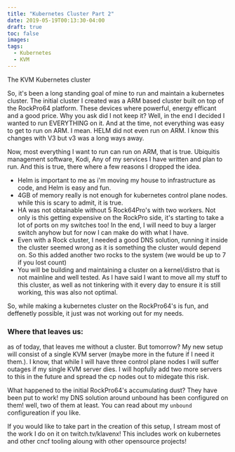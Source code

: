 ```yaml
---
title: "Kubernetes Cluster Part 2"
date: 2019-05-19T00:13:30-04:00
draft: true  
toc: false
images:
tags: 
  - Kubernetes
  - KVM
---
```


The KVM Kubernetes cluster

So, it's been a long standing goal of mine to run and maintain a kubernetes cluster. The initial cluster I created was a ARM based cluster built on top of the RockPro64 platform. These devices where powerful, energy efficant and a good price. Why you ask did I not keep it? Well, in the end I decided I wanted to run EVERYTHING on it. And at the time, not everything was easy to get to run on ARM. I mean. HELM did not even run on ARM. I know this changes with V3 but v3 was a long ways away. 

Now, most everything I want to run can run on ARM, that is true. Ubiquitis management software, Kodi, Any of my services I have written and plan to run. And this is true, there where a few reasons I dropped the idea.
 - Helm is important to me as i'm moving my house to infrastructure as code, and Helm is easy and fun.
 - 4GB of memory really is not enough for kubernetes control plane nodes. while this is scary to admit, it is true.
 - HA was not obtainable without 5 Rock64Pro's with two workers. Not only is this getting expensive on the RockPro side, it's starting to take a lot of ports on my switches too! In the end, I will need to buy a larger switch anyhow but for now I can make do with what I have.
 - Even with a Rock cluster, I needed a good DNS solution, running it inside the cluster seemed wrong as it is something the cluster would depend on. So this added another two rocks to the system (we would be up to 7 if you lost count)
 - You will be building and maintaining a cluster on a kernel/distro that is not mainline and well tested. As I have said I want to move all my stuff to this cluster, as well as not tinkering with it every day to ensure it is still working, this was also not optimal.

So, while making a kubernetes cluster on the RockPro64's is fun, and deffenetly possible, it just was not working out for my needs. 

### Where that leaves us:
as of today, that leaves me without a cluster. But tomorrow? My new setup will consist of a single KVM server (maybe more in the future if I need it them.). I know, that while I will have three control plane nodes I will suffer outages if my single KVM server dies. I will hopfully add two more servers to this in the future and spread the cp nodes out to midegate this risk.

What happened to the initial RockPro64's accumulating dust? They have been put to work! my DNS solution around unbound has been configured on them! well, two of them at least. You can read about my `unbound` configureation if you like.

If you would like to take part in the creation of this setup, I stream most of the work I do on it on twitch.tv/klavenx! This includes work on kubernetes and other cncf tooling aloung with other opensource projects!
